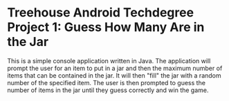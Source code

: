 # Treehouse Android Techdegree Project 1: Guess How Many Are in the Jar

This is a simple console application written in Java. The application will prompt the user for an item to put in a jar and then the maximum number of items that can be contained in the jar. It will then "fill" the jar with a random number of the specified item. The user is then prompted to guess the number of items in the jar until they guess correctly and win the game.
